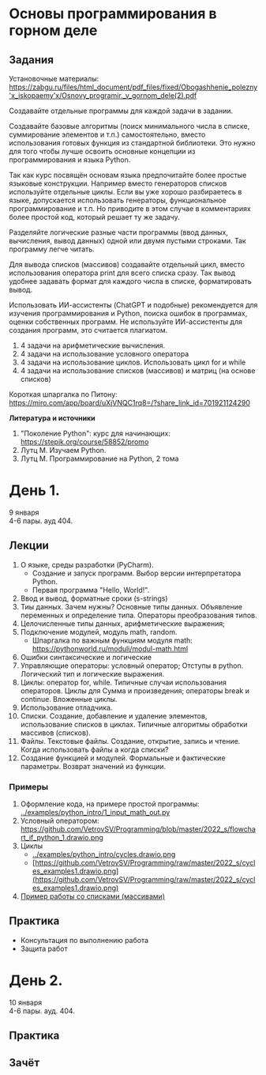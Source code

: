 # Основы программирования в горном деле

## Задания
Установочные материалы:
https://zabgu.ru/files/html_document/pdf_files/fixed/Obogashhenie_polezny'x_iskopaemy'x/Osnovy_programir._v_gornom_dele(2).pdf

Создавайте отдельные программы для каждой задачи в задании.

Создавайте базовые алгоритмы (поиск минимального числа в списке, суммирование элементов и т.п.) самостоятельно, вместо использования готовых функция из стандартной библиотеки. Это нужно для того чтобы лучше освоить основные концепции из программирования и языка Python.

Так как курс посвящён основам языка предпочитайте более простые языковые конструкции. Например вместо генераторов списков используйте отдельные циклы. Если вы уже хорошо разбираетесь в языке, допускается использовать генераторы, функциональное программирование и т.п. Но приводите в этом случае в комментариях более простой код, который решает ту же задачу.

Разделяйте логические разные части программы (ввод данных, вычисления, вывод данных) одной или двумя пустыми строками. Так программу легче читать.

Для вывода списков (массивов) создавайте отдельный цикл, вместо использования оператора print для всего списка сразу.
Так вывод удобнее задавать формат для каждого числа в списке, форматировать вывод.

Использовать ИИ-ассистенты (ChatGPT и подобные) рекомендуется для изучения программирования и Python, поиска ошибок в программах, оценки собственных программ. Не используйте ИИ-ассистенты для создания программ, это считается плагиатом.


1. 4 задачи на арифметические вычисления.
1. 4 задачи на использование условного оператора
1. 4 задачи на использование циклов. Использовать цикл for и while
1. 4 задачи на использование списков (массивов) и матриц (на основе списков)


Короткая шпаргалка по Питону:
https://miro.com/app/board/uXjVNQC1rq8=/?share_link_id=701921124290


**Литература и источники**
1. "Поколение Python": курс для начинающих: https://stepik.org/course/58852/promo
1. Лутц М. Изучаем Python.
2. Лутц М. Программирование на Python, 2 тома



# День 1. 
9 января\
4-6 пары. ауд 404.

## Лекции
1. О языке, среды разработки (PyCharm).
    - Создание и запуск программ. Выбор версии интерпретатора Python.
    - Первая программа "Hello, World!".
1. Ввод и вывод, форматные сроки (s-strings)
1. Тиы данных. Зачем нужны? Основные типы данных. Объявление переменных и определение типа. Операторы преобразования типов.
1. Целочисленные типы данных, арифметические выражения;
1. Подключение модулей, модуль math, random.
    - Шпаргалка по важным функциям модуля math: https://pythonworld.ru/moduli/modul-math.html
1. Ошибки синтаксические и логические
1. Управляющие операторы: условный оператор; Отступы в python. Логический тип и логические выражения.
1. Циклы: оператор for, while. Типичные случаи использования операторов. Циклы для Сумма и произведения; операторы break и continue. Вложенные циклы.
1. Использование отладчика.
1. Списки. Создание, добавление и удаление элементов, использование списков в циклах. Типичные алгоритмы обработки массивов (списков).
1. Файлы. Текстовые файлы. Создание, открытие, запись и чтение. Когда использовать файлы а когда списки?
1. Создание функцией и модулей. Формальные и фактические параметры. Возврат значений из функции. 





### Примеры
1. Оформление кода, на примере простой программы: [../examples/python_intro/1_input_math_out.py](../examples/python_intro/1_input_math_out.py)
2. Условный оператором: https://github.com/VetrovSV/Programming/blob/master/2022_s/flowchart_if_python_1.drawio.png
3. Циклы
    - [../examples/python_intro/cycles.drawio.png](../examples/python_intro/cycles.drawio.png)
    - [https://github.com/VetrovSV/Programming/raw/master/2022_s/cycles_examples1.drawio.png](https://github.com/VetrovSV/Programming/raw/master/2022_s/cycles_examples1.drawio.png)
4. [Пример работы со списками (массивами)](../examples/python_intro/40_lists.py)



## Практика
- Консультация по выполнению работа
- Защита работ



# День 2.
10 января\
4-6 пары. ауд. 404.

## Практика
## Зачёт


